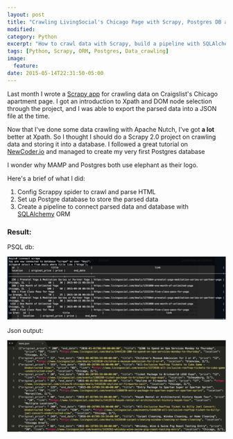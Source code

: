 ```yaml
---
layout: post
title: "Crawling LivingSocial's Chicago Page with Scrapy, Postgres DB and SQLAlchemy"
modified:
category: Python
excerpt: "How to crawl data with Scrapy, build a pipeline with SQLAlchemy and store crawled data into PSQL."
tags: [Python, Scrapy, ORM, Postgres, Data_crawling]
image:
  feature:
date: 2015-05-14T22:31:50-05:00
---
```


Last month I wrote a [Scrapy app](https://github.com/yanniey/Scrapy_craigslist_apartment) for crawling data on Craigslist's Chicago apartment page. I got an introduction to Xpath and DOM node selection through the project, and I was able to export the parsed data into a JSON file at the time.

Now that I've done some data crawling with Apache Nutch, I've got **a lot** better at Xpath. So I thought I should do a Scrapy 2.0 project on crawling data and storing it into a database. I followed a great tutorial on [NewCoder.io](http://newcoder.io/) and managed to create my very first Postgres database 

I wonder why MAMP and Postgres both use elephant as their logo. 

Here's a brief of what I did:

1. Config Scrappy spider to crawl and parse HTML
2. Set up Postgre database to store the parsed data
3. Create a pipeline to connect parsed data and database with [SQLAlchemy](http://www.sqlalchemy.org/) ORM


### Result:

PSQL db: 

![postgres sql screenshot](https://github.com/yanniey/Scrapy_livingsocial_chicago/blob/master/PSQL%20screenshot.png?raw=true)

Json output:

![Json output](https://github.com/yanniey/Scrapy_livingsocial_chicago/blob/master/output.png?raw=true)

